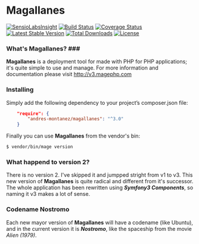 # Magallanes #
[![SensioLabsInsight](https://insight.sensiolabs.com/projects/ed0de53a-a12e-459b-9464-34def5907b56/mini.png)](https://insight.sensiolabs.com/projects/ed0de53a-a12e-459b-9464-34def5907b56)
[![Build Status](https://travis-ci.org/andres-montanez/Magallanes.svg?branch=nostromo)](https://travis-ci.org/andres-montanez/Magallanes)
[![Coverage Status](https://coveralls.io/repos/github/andres-montanez/Magallanes/badge.svg?branch=nostromo)](https://coveralls.io/github/andres-montanez/Magallanes?branch=nostromo)
[![Latest Stable Version](https://poser.pugx.org/andres-montanez/Magallanes/v/stable.png)](https://packagist.org/packages/andres-montanez/Magallanes)
[![Total Downloads](https://poser.pugx.org/andres-montanez/magallanes/downloads)](https://packagist.org/packages/andres-montanez/magallanes)
[![License](https://poser.pugx.org/andres-montanez/magallanes/license)](https://packagist.org/packages/andres-montanez/magallanes)
### What's Magallanes? ###
**Magallanes** is a deployment tool for made with PHP for PHP applications; it's quite simple to use and manage. For more information and documentation please visit http://v3.magephp.com

### Installing ###
Simply add the following dependency to your project’s composer.json file:

```json
    "require": {
        "andres-montanez/magallanes": "^3.0"
    }
```
Finally you can use **Magallanes** from the vendor's bin:

```bash
$ vendor/bin/mage version
```

### What happend to version 2? ###
There is no version 2. I've skipped it and jumpped stright from v1 to v3. This new version of **Magallanes** is quite radical and different from it's successor. The whole application has been rewritten using **_Symfony3 Components_**, so naming it v3 makes a lot of sense.

### Codename Nostromo ###
Each new mayor version of **Magallanes** will have a codename (like Ubuntu), and in the current version it is **_Nostromo_**, like the spaceship from the movie *Alien (1979)*.
